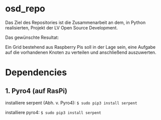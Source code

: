 # osd_repo
Das Ziel des Repositories ist die Zusammenarbeit an dem, in Python realisierten, Projekt der LV Open Source Development.


Das gewünschte Resultat: 

Ein Grid bestehend aus Raspberry Pis soll in der Lage sein, eine Aufgabe auf die vorhandenen Knoten zu verteilen und anschließend auszuwerten.

# Dependencies

## 1. Pyro4 (auf RasPi)

installiere serpent (Abh. v. Pyro4):
`$ sudo pip3 install serpent`


installiere pyro4: 
`$ sudo pip3 install serpent`
